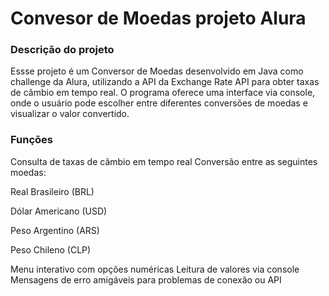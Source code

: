 <h1>Convesor de Moedas projeto Alura</h1>
<h3>Descrição do projeto</h3>
<p>Essse projeto é um Conversor de Moedas desenvolvido em Java como challenge da Alura, utilizando a API da Exchange Rate API para obter taxas de câmbio em tempo real.
O programa oferece uma interface via console, onde o usuário pode escolher entre diferentes conversões de moedas e visualizar o valor convertido.</p>
<h3>Funções</h3>
<p>Consulta de taxas de câmbio em tempo real
 Conversão entre as seguintes moedas:

Real Brasileiro (BRL)

Dólar Americano (USD)

Peso Argentino (ARS)

Peso Chileno (CLP)

Menu interativo com opções numéricas
Leitura de valores via console
Mensagens de erro amigáveis para problemas de conexão ou API</p>
